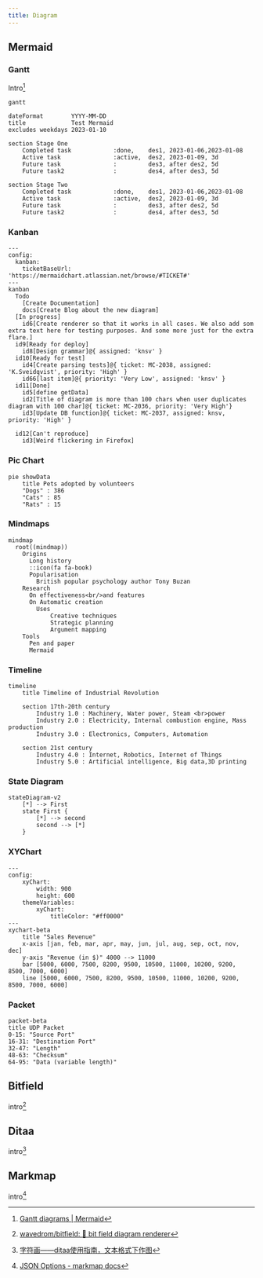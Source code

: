 ```yaml
---
title: Diagram
---
```


## Mermaid

### Gantt
Intro[^4]
```mermaid
gantt

dateFormat        YYYY-MM-DD
title             Test Mermaid
excludes weekdays 2023-01-10

section Stage One
    Completed task            :done,    des1, 2023-01-06,2023-01-08
    Active task               :active,  des2, 2023-01-09, 3d
    Future task               :         des3, after des2, 5d
    Future task2              :         des4, after des3, 5d

section Stage Two
    Completed task            :done,    des1, 2023-01-06,2023-01-08
    Active task               :active,  des2, 2023-01-09, 3d
    Future task               :         des3, after des2, 5d
    Future task2              :         des4, after des3, 5d
```

### Kanban

```mermaid
---
config:
  kanban:
    ticketBaseUrl: 'https://mermaidchart.atlassian.net/browse/#TICKET#'
---
kanban
  Todo
    [Create Documentation]
    docs[Create Blog about the new diagram]
  [In progress]
    id6[Create renderer so that it works in all cases. We also add som extra text here for testing purposes. And some more just for the extra flare.]
  id9[Ready for deploy]
    id8[Design grammar]@{ assigned: 'knsv' }
  id10[Ready for test]
    id4[Create parsing tests]@{ ticket: MC-2038, assigned: 'K.Sveidqvist', priority: 'High' }
    id66[last item]@{ priority: 'Very Low', assigned: 'knsv' }
  id11[Done]
    id5[define getData]
    id2[Title of diagram is more than 100 chars when user duplicates diagram with 100 char]@{ ticket: MC-2036, priority: 'Very High'}
    id3[Update DB function]@{ ticket: MC-2037, assigned: knsv, priority: 'High' }

  id12[Can't reproduce]
    id3[Weird flickering in Firefox]

```

### Pic Chart

```mermaid
pie showData
    title Pets adopted by volunteers
    "Dogs" : 386
    "Cats" : 85
    "Rats" : 15
```

### Mindmaps

```mermaid
mindmap
  root((mindmap))
    Origins
      Long history
      ::icon(fa fa-book)
      Popularisation
        British popular psychology author Tony Buzan
    Research
      On effectiveness<br/>and features
      On Automatic creation
        Uses
            Creative techniques
            Strategic planning
            Argument mapping
    Tools
      Pen and paper
      Mermaid
```

### Timeline

```mermaid
timeline
    title Timeline of Industrial Revolution

    section 17th-20th century
        Industry 1.0 : Machinery, Water power, Steam <br>power
        Industry 2.0 : Electricity, Internal combustion engine, Mass production
        Industry 3.0 : Electronics, Computers, Automation

    section 21st century
        Industry 4.0 : Internet, Robotics, Internet of Things
        Industry 5.0 : Artificial intelligence, Big data,3D printing
```

### State Diagram

```mermaid
stateDiagram-v2
    [*] --> First
    state First {
        [*] --> second
        second --> [*]
    }
```

### XYChart

```mermaid
---
config:
    xyChart:
        width: 900
        height: 600
    themeVariables:
        xyChart:
            titleColor: "#ff0000"
---
xychart-beta
    title "Sales Revenue"
    x-axis [jan, feb, mar, apr, may, jun, jul, aug, sep, oct, nov, dec]
    y-axis "Revenue (in $)" 4000 --> 11000
    bar [5000, 6000, 7500, 8200, 9500, 10500, 11000, 10200, 9200, 8500, 7000, 6000]
    line [5000, 6000, 7500, 8200, 9500, 10500, 11000, 10200, 9200, 8500, 7000, 6000]
```

### Packet

```mermaid
packet-beta
title UDP Packet
0-15: "Source Port"
16-31: "Destination Port"
32-47: "Length"
48-63: "Checksum"
64-95: "Data (variable length)"
```

## Bitfield

intro[^3]

## Ditaa

intro[^1]

## Markmap

intro[^2]


[^1]:[字符画——ditaa使用指南，文本格式下作图](https://zhuanlan.zhihu.com/p/429506479?utm_id=0)
[^2]:[JSON Options - markmap docs](https://markmap.js.org/docs/json-options)
[^3]:[wavedrom/bitfield: :cake: bit field diagram renderer](https://github.com/wavedrom/bitfield)
[^4]:[Gantt diagrams | Mermaid](http://mermaid.js.org/syntax/gantt.html)